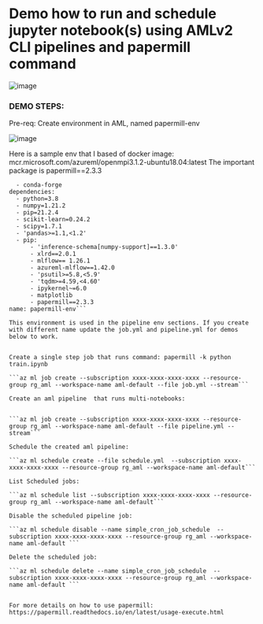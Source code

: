# Demo how to run and schedule jupyter notebook(s) using AMLv2 CLI pipelines and papermill command

![image](https://user-images.githubusercontent.com/5873303/206207142-16ef62e7-d63e-4f71-b917-3f68d410a4ee.png)


### DEMO STEPS:

Pre-req:
Create environment in AML, named papermill-env

![image](https://user-images.githubusercontent.com/5873303/206249627-15b7e3e2-89f5-4b38-9c2d-5b653c4c5cf7.png)

Here is a sample env that I based of docker image: mcr.microsoft.com/azureml/openmpi3.1.2-ubuntu18.04:latest
The important package is papermill==2.3.3

```channels:
  - conda-forge
dependencies:
  - python=3.8
  - numpy=1.21.2
  - pip=21.2.4
  - scikit-learn=0.24.2
  - scipy=1.7.1
  - 'pandas>=1.1,<1.2'
  - pip:
      - 'inference-schema[numpy-support]==1.3.0'
      - xlrd==2.0.1
      - mlflow== 1.26.1
      - azureml-mlflow==1.42.0
      - 'psutil>=5.8,<5.9'
      - 'tqdm>=4.59,<4.60'
      - ipykernel~=6.0
      - matplotlib
      - papermill==2.3.3
name: papermill-env```

This environment is used in the pipeline env sections. If you create with different name update the job.yml and pipeline.yml for demos below to work.


Create a single step job that runs command: papermill -k python train.ipynb

```az ml job create --subscription xxxx-xxxx-xxxx-xxxx --resource-group rg_aml --workspace-name aml-default --file job.yml --stream```

Create an aml pipeline  that runs multi-notebooks:


```az ml job create --subscription xxxx-xxxx-xxxx-xxxx --resource-group rg_aml --workspace-name aml-default --file pipeline.yml --stream```

Schedule the created aml pipeline:

```az ml schedule create --file schedule.yml  --subscription xxxx-xxxx-xxxx-xxxx --resource-group rg_aml --workspace-name aml-default```

List Scheduled jobs:

```az ml schedule list --subscription xxxx-xxxx-xxxx-xxxx --resource-group rg_aml --workspace-name aml-default```

Disable the scheduled pipeline job:

```az ml schedule disable --name simple_cron_job_schedule  --subscription xxxx-xxxx-xxxx-xxxx --resource-group rg_aml --workspace-name aml-default ```

Delete the scheduled job:

```az ml schedule delete --name simple_cron_job_schedule  --subscription xxxx-xxxx-xxxx-xxxx --resource-group rg_aml --workspace-name aml-default ```


For more details on how to use papermill:
https://papermill.readthedocs.io/en/latest/usage-execute.html
